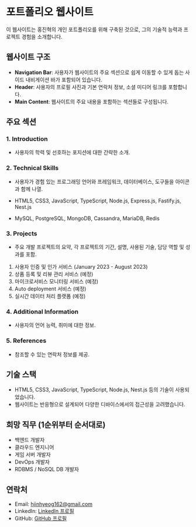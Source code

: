 # 포트폴리오 웹사이트

이 웹사이트는 홍진혁의 개인 포트폴리오를 위해 구축된 것으로, 그의 기술적 능력과 프로젝트 경험을 소개합니다.

## 웹사이트 구조

- **Navigation Bar**: 사용자가 웹사이트의 주요 섹션으로 쉽게 이동할 수 있게 돕는 사이드 내비게이션 바가 포함되어 있습니다.
- **Header**: 사용자의 프로필 사진과 기본 연락처 정보, 소셜 미디어 링크를 포함합니다.
- **Main Content**: 웹사이트의 주요 내용을 포함하는 섹션들로 구성됩니다.

## 주요 섹션

### 1. Introduction
- 사용자의 학력 및 선호하는 포지션에 대한 간략한 소개.

### 2. Technical Skills
- 사용자가 경험 있는 프로그래밍 언어와 프레임워크, 데이터베이스, 도구들을 아이콘과 함께 나열.

- HTML5, CSS3, JavaScript, TypeScript, Node.js, Express.js, Fastify.js, Nest.js
- MySQL, PostgreSQL, MongoDB, Cassandra, MariaDB, Redis

### 3. Projects
- 주요 개발 프로젝트의 요약, 각 프로젝트의 기간, 설명, 사용된 기술, 담당 역할 및 성과를 포함.

1. 사용자 인증 및 인가 서비스 (January 2023 - August 2023)
2. 상품 등록 및 리뷰 관리 서비스 (예정)
3. 마이크로서비스 모니터링 서비스 (예정)
4. Auto deployment 서비스 (예정)
5. 실시간 데이터 처리 플랫폼 (예정)

### 4. Additional Information
- 사용자의 언어 능력, 취미에 대한 정보.

### 5. References
- 참조할 수 있는 연락처 정보를 제공.

## 기술 스택

- HTML5, CSS3, JavaScript, TypeScript, Node.js, Nest.js 등의 기술이 사용되었습니다.
- 웹사이트는 반응형으로 설계되어 다양한 디바이스에서의 접근성을 고려했습니다.

## 희망 직무 (1순위부터 순서대로)
- 백엔드 개발자
- 클라우드 엔지니어
- 게임 서버 개발자
- DevOps 개발자
- RDBMS / NoSQL DB 개발자

## 연락처

- Email: hjinhyeog162@gmail.com
- LinkedIn: [LinkedIn 프로필](https://www.linkedin.com/in/%EC%A7%84%ED%98%81-%ED%99%8D-9817b9273)
- GitHub: [GitHub 프로필](https://github.com/sukryu)
